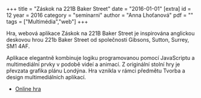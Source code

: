 +++
title = "Záskok na 221B Baker Street"
date = "2016-01-01"
[extra]
id = 12
year = 2016
category = "seminarni"
author = "Anna Lhoťanová"
pdf = ""
tags = ["Multimédia","web"]
+++

Hra, webová aplikace Záskok na 221B Baker Street je inspirována anglickou deskovou hrou 221b Baker Street od společnosti Gibsons, Sutton, Surrey, SM1 4AF.

<!-- more -->
Aplikace elegantně kombinuje logiku programovanou pomocí JavaScriptu a multimediální prvky v podobě videí a animací.
Z originální stolní hry je převzata grafika plánu Londýna. Hra vznikla v rámci předmětu Tvorba a design multimediálních aplikací.

- [Online hra](https://kraken.pedf.cuni.cz/~lhotanoa/221b-game/)
